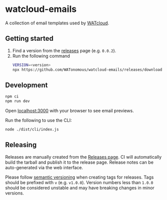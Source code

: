 # watcloud-emails

A collection of email templates used by [WATcloud](https://cloud.watonomous.ca/).

## Getting started

1. Find a version from the [releases](https://github.com/WATonomous/watcloud-emails/releases) page (e.g. `0.0.2`).
2. Run the following command
    ```sh
    VERSION=<version>
    npx https://github.com/WATonomous/watcloud-emails/releases/download/v${VERSION}/watonomous-watcloud-emails-${VERSION}.tgz --help
    ```

## Development

```sh
npm ci
npm run dev
```

Open [localhost:3000](http://localhost:3000) with your browser to see email previews.

Run the following to use the CLI:

```sh
node ./dist/cli/index.js
```

## Releasing

Releases are manually created from the [Releases page](https://github.com/WATonomous/watcloud-emails/releases).
CI will automatically build the tarball and publish it to the release page.
Release notes can be auto-generated via the web interface.

Please follow [semantic versioning](https://semver.org/) when creating tags for releases.
Tags should be prefixed with `v` (e.g. `v1.0.0`).
Version numbers less than `1.0.0` should be considered unstable and may have breaking changes in minor versions.
